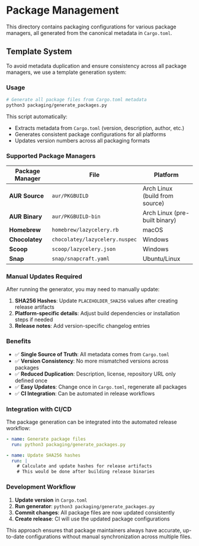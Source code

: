 # Package Management

This directory contains packaging configurations for various package managers, all generated from the canonical metadata in `Cargo.toml`.

## Template System

To avoid metadata duplication and ensure consistency across all package managers, we use a template generation system:

### Usage

```bash
# Generate all package files from Cargo.toml metadata
python3 packaging/generate_packages.py
```

This script automatically:
- Extracts metadata from `Cargo.toml` (version, description, author, etc.)
- Generates consistent package configurations for all platforms
- Updates version numbers across all packaging formats

### Supported Package Managers

| Package Manager | File | Platform |
|-----------------|------|----------|
| **AUR Source** | `aur/PKGBUILD` | Arch Linux (build from source) |
| **AUR Binary** | `aur/PKGBUILD-bin` | Arch Linux (pre-built binary) |
| **Homebrew** | `homebrew/lazycelery.rb` | macOS |
| **Chocolatey** | `chocolatey/lazycelery.nuspec` | Windows |
| **Scoop** | `scoop/lazycelery.json` | Windows |
| **Snap** | `snap/snapcraft.yaml` | Ubuntu/Linux |

### Manual Updates Required

After running the generator, you may need to manually update:

1. **SHA256 Hashes**: Update `PLACEHOLDER_SHA256` values after creating release artifacts
2. **Platform-specific details**: Adjust build dependencies or installation steps if needed
3. **Release notes**: Add version-specific changelog entries

### Benefits

- ✅ **Single Source of Truth**: All metadata comes from `Cargo.toml`
- ✅ **Version Consistency**: No more mismatched versions across packages
- ✅ **Reduced Duplication**: Description, license, repository URL only defined once
- ✅ **Easy Updates**: Change once in `Cargo.toml`, regenerate all packages
- ✅ **CI Integration**: Can be automated in release workflows

### Integration with CI/CD

The package generation can be integrated into the automated release workflow:

```yaml
- name: Generate package files
  run: python3 packaging/generate_packages.py

- name: Update SHA256 hashes
  run: |
    # Calculate and update hashes for release artifacts
    # This would be done after building release binaries
```

### Development Workflow

1. **Update version** in `Cargo.toml`
2. **Run generator**: `python3 packaging/generate_packages.py`
3. **Commit changes**: All package files are now updated consistently
4. **Create release**: CI will use the updated package configurations

This approach ensures that package maintainers always have accurate, up-to-date configurations without manual synchronization across multiple files.
